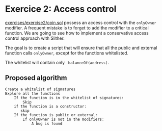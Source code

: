 # Exercice 2: Access control

[exercises/exercise2/coin.sol](exercises/exercise2/coin.sol) possess an access control with the `onlyOwner` modifier.
A frequent mistake is to forget to add the modifier to a critical function. We are going to see how to implement a conservative access control approach with Slither.

The goal is to create a script that will ensure that all the public and external function calls `onlyOwner`, except for the functions whitelisted.

The whitelist will contain only ` balanceOf(address)`.

## Proposed algorithm

```
Create a whitelist of signatures
Explore all the functions
    If the function is in the whitelist of signatures:
        Skip
    if the function is a constructor:
       skip
    If the function is public or external:
        If onlyOwner is not in the modifiers:
            A bug is found
```

